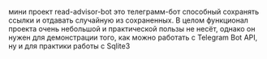 мини проект read-advisor-bot это телеграмм-бот способный сохранять ссылки и отдавать случайную из сохраненных. В целом функционал проекта очень небольшой и практической пользы не несёт, однако
он нужен для демонстрации того, как можно работать с Telegram Bot API, ну и для практики работы с Sqlite3
